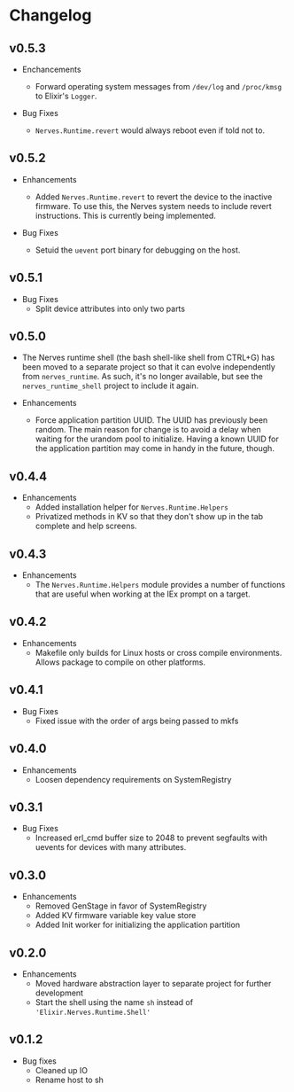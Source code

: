 # Changelog

## v0.5.3
  * Enchancements
    * Forward operating system messages from `/dev/log` and `/proc/kmsg` to
      Elixir's `Logger`.

  * Bug Fixes
    * `Nerves.Runtime.revert` would always reboot even if told not to.

## v0.5.2

  * Enhancements
    * Added `Nerves.Runtime.revert` to revert the device to the inactive
      firmware. To use this, the Nerves system needs to include revert
      instructions. This is currently being implemented.

  * Bug Fixes
    * Setuid the `uevent` port binary for debugging on the host.

## v0.5.1

  * Bug Fixes
    * Split device attributes into only two parts

## v0.5.0

  * The Nerves runtime shell (the bash shell-like shell from CTRL+G) has been
    moved to a separate project so that it can evolve independently from
    `nerves_runtime`. As such, it's no longer available, but see
    the `nerves_runtime_shell` project to include it again.

  * Enhancements
    * Force application partition UUID. The UUID has previously been random. The
      main reason for change is to avoid a delay when waiting for the urandom
      pool to initialize. Having a known UUID for the application partition may
      come in handy in the future, though.

## v0.4.4

  * Enhancements
    * Added installation helper for `Nerves.Runtime.Helpers`
    * Privatized methods in KV so that they don't show up in the tab complete
      and help screens.

## v0.4.3

  * Enhancements
    * The `Nerves.Runtime.Helpers` module provides a number of functions that are
      useful when working at the IEx prompt on a target.

## v0.4.2

  * Enhancements
    * Makefile only builds for Linux hosts or cross compile environments. Allows package to compile on other platforms.

## v0.4.1

  * Bug Fixes
    * Fixed issue with the order of args being passed to mkfs

## v0.4.0

  * Enhancements
    * Loosen dependency requirements on SystemRegistry

## v0.3.1

  * Bug Fixes
    * Increased erl_cmd buffer size to 2048 to prevent segfaults with uevents for devices with many attributes.

## v0.3.0

  * Enhancements
    * Removed GenStage in favor of SystemRegistry
    * Added KV firmware variable key value store
    * Added Init worker for initializing the application partition

## v0.2.0

  * Enhancements
    * Moved hardware abstraction layer to separate project for further
      development
    * Start the shell using the name `sh` instead of `'Elixir.Nerves.Runtime.Shell'`

## v0.1.2

  * Bug fixes
    * Cleaned up IO
    * Rename host to sh
